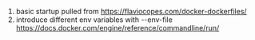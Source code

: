 1. basic startup pulled from https://flaviocopes.com/docker-dockerfiles/
2. introduce different env variables with --env-file https://docs.docker.com/engine/reference/commandline/run/